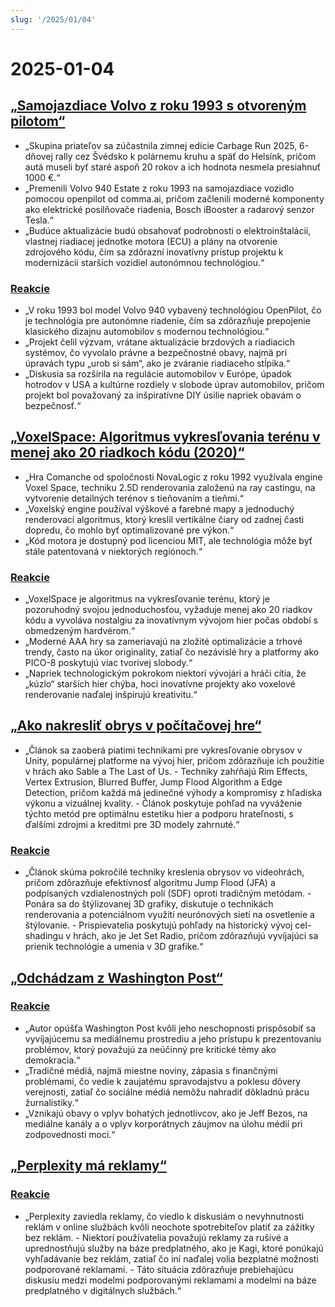 ```yaml
---
slug: '/2025/01/04'
---
```


# 2025-01-04

## [„Samojazdiace Volvo z roku 1993 s otvoreným pilotom“](https://practicapp.com/carbagepilot-part1/)

- „Skupina priateľov sa zúčastnila zimnej edície Carbage Run 2025, 6-dňovej rally cez Švédsko k polárnemu kruhu a späť do Helsínk, pričom autá museli byť staré aspoň 20 rokov a ich hodnota nesmela presiahnuť 1000 €.“
- „Premenili Volvo 940 Estate z roku 1993 na samojazdiace vozidlo pomocou openpilot od comma.ai, pričom začlenili moderné komponenty ako elektrické posilňovače riadenia, Bosch iBooster a radarový senzor Tesla.“
- „Budúce aktualizácie budú obsahovať podrobnosti o elektroinštalácii, vlastnej riadiacej jednotke motora (ECU) a plány na otvorenie zdrojového kódu, čím sa zdôrazní inovatívny prístup projektu k modernizácii starších vozidiel autonómnou technológiou.“

### [Reakcie](https://news.ycombinator.com/item?id=42592910)

- „V roku 1993 bol model Volvo 940 vybavený technológiou OpenPilot, čo je technológia pre autonómne riadenie, čím sa zdôrazňuje prepojenie klasického dizajnu automobilov s modernou technológiou.“
- „Projekt čelil výzvam, vrátane aktualizácie brzdových a riadiacich systémov, čo vyvolalo právne a bezpečnostné obavy, najmä pri úpravách typu „urob si sám“, ako je zváranie riadiaceho stĺpika.“
- „Diskusia sa rozšírila na regulácie automobilov v Európe, úpadok hotrodov v USA a kultúrne rozdiely v slobode úprav automobilov, pričom projekt bol považovaný za inšpiratívne DIY úsilie napriek obavám o bezpečnosť.“

## [„VoxelSpace: Algoritmus vykresľovania terénu v menej ako 20 riadkoch kódu (2020)“](https://github.com/s-macke/VoxelSpace)

- „Hra Comanche od spoločnosti NovaLogic z roku 1992 využívala engine Voxel Space, techniku 2.5D renderovania založenú na ray castingu, na vytvorenie detailných terénov s tieňovaním a tieňmi.“
- „Voxelský engine používal výškové a farebné mapy a jednoduchý renderovací algoritmus, ktorý kreslil vertikálne čiary od zadnej časti dopredu, čo mohlo byť optimalizované pre výkon.“
- „Kód motora je dostupný pod licenciou MIT, ale technológia môže byť stále patentovaná v niektorých regiónoch.“

### [Reakcie](https://news.ycombinator.com/item?id=42588956)

- „VoxelSpace je algoritmus na vykresľovanie terénu, ktorý je pozoruhodný svojou jednoduchosťou, vyžaduje menej ako 20 riadkov kódu a vyvoláva nostalgiu za inovatívnym vývojom hier počas období s obmedzeným hardvérom.“
- „Moderné AAA hry sa zameriavajú na zložité optimalizácie a trhové trendy, často na úkor originality, zatiaľ čo nezávislé hry a platformy ako PICO-8 poskytujú viac tvorivej slobody.“
- „Napriek technologickým pokrokom niektorí vývojári a hráči cítia, že „kúzlo“ starších hier chýba, hoci inovatívne projekty ako voxelové renderovanie naďalej inšpirujú kreativitu.“

## [„Ako nakresliť obrys v počítačovej hre“](https://ameye.dev/notes/rendering-outlines/)

- „Článok sa zaoberá piatimi technikami pre vykresľovanie obrysov v Unity, populárnej platforme na vývoj hier, pričom zdôrazňuje ich použitie v hrách ako Sable a The Last of Us. - Techniky zahŕňajú Rim Effects, Vertex Extrusion, Blurred Buffer, Jump Flood Algorithm a Edge Detection, pričom každá má jedinečné výhody a kompromisy z hľadiska výkonu a vizuálnej kvality. - Článok poskytuje pohľad na vyváženie týchto metód pre optimálnu estetiku hier a podporu hrateľnosti, s ďalšími zdrojmi a kreditmi pre 3D modely zahrnuté.“

### [Reakcie](https://news.ycombinator.com/item?id=42593614)

- „Článok skúma pokročilé techniky kreslenia obrysov vo videohrách, pričom zdôrazňuje efektívnosť algoritmu Jump Flood (JFA) a podpísaných vzdialenostných polí (SDF) oproti tradičným metódam. - Ponára sa do štýlizovanej 3D grafiky, diskutuje o technikách renderovania a potenciálnom využití neurónových sietí na osvetlenie a štýlovanie. - Prispievatelia poskytujú pohľady na historický vývoj cel-shadingu v hrách, ako je Jet Set Radio, pričom zdôrazňujú vyvíjajúci sa prienik technológie a umenia v 3D grafike.“

## [„Odchádzam z Washington Post“](https://anntelnaes.substack.com/p/why-im-quitting-the-washington-post)

### [Reakcie](https://news.ycombinator.com/item?id=42591221)

- „Autor opúšťa Washington Post kvôli jeho neschopnosti prispôsobiť sa vyvíjajúcemu sa mediálnemu prostrediu a jeho prístupu k prezentovaniu problémov, ktorý považujú za neúčinný pre kritické témy ako demokracia.“
- „Tradičné médiá, najmä miestne noviny, zápasia s finančnými problémami, čo vedie k zaujatému spravodajstvu a poklesu dôvery verejnosti, zatiaľ čo sociálne médiá nemôžu nahradiť dôkladnú prácu žurnalistiky.“
- „Vznikajú obavy o vplyv bohatých jednotlivcov, ako je Jeff Bezos, na mediálne kanály a o vplyv korporátnych záujmov na úlohu médií pri zodpovednosti moci.“

## [„Perplexity má reklamy“](https://twitter.com/damengchen/status/1875296442417607072)

### [Reakcie](https://news.ycombinator.com/item?id=42589863)

- „Perplexity zaviedla reklamy, čo viedlo k diskusiám o nevyhnutnosti reklám v online službách kvôli neochote spotrebiteľov platiť za zážitky bez reklám. - Niektorí používatelia považujú reklamy za rušivé a uprednostňujú služby na báze predplatného, ako je Kagi, ktoré ponúkajú vyhľadávanie bez reklám, zatiaľ čo iní naďalej volia bezplatné možnosti podporované reklamami. - Táto situácia zdôrazňuje prebiehajúcu diskusiu medzi modelmi podporovanými reklamami a modelmi na báze predplatného v digitálnych službách.“

<head>
  <meta property="og:title" content="„Samojazdiace Volvo z roku 1993 s otvoreným pilotom“" />
  <meta property="og:type" content="website" />
  <meta property="og:image" content="https://og.cho.sh/api/og/?title=%E2%80%9ESamojazdiace%20Volvo%20z%20roku%201993%20s%20otvoren%C3%BDm%20pilotom%E2%80%9C&subheading=sobota%204.%20janu%C3%A1ra%202025%3A%20Hacker%20News%20Zhrnutie" />
</head>
